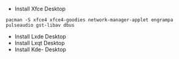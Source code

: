 - Install Xfce Desktop
```
pacman -S xfce4 xfce4-goodies network-manager-applet engrampa pulseaudio gst-libav dbus
```
- Install Lxde Desktop
- Install Lxqt Desktop
- Install Kde- Desktop
